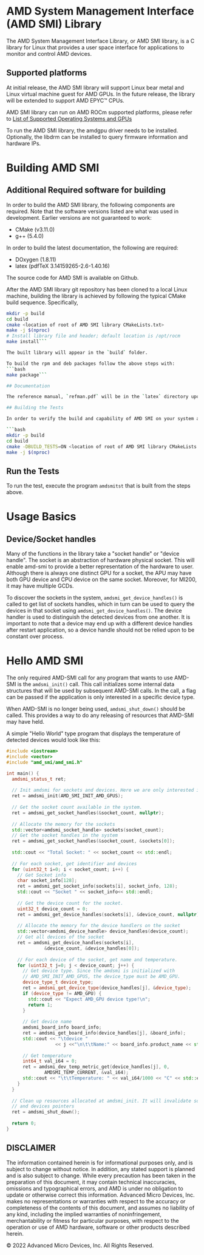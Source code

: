 

# AMD System Management Interface (AMD SMI) Library

The AMD System Management Interface Library, or AMD SMI library, is a C library for Linux that provides a user space interface for applications to monitor and control AMD devices.

## Supported platforms
At initial release, the AMD SMI library will support Linux bear metal and Linux virtual machine guest for AMD GPUs. In the future release, the library will be extended to support AMD EPYC™ CPUs.

AMD SMI library can run on AMD ROCm supported platforms, please refer to [List of Supported Operating Systems and GPUs](https://docs.amd.com/bundle/ROCm-Getting-Started-Guide-v5.3/page/Introduction_to_ROCm_Getting_Started_Guide_for_Linux.html)

To run the AMD SMI library, the amdgpu driver needs to be installed. Optionally, the libdrm can be
installed to query firmware information and hardware IPs.

# Building AMD SMI

## Additional Required software for building

In order to build the AMD SMI library, the following components are required. Note that the software versions listed are what was used in development. Earlier versions are not guaranteed to work:
* CMake (v3.11.0)
* g++ (5.4.0)

In order to build the latest documentation, the following are required:
* DOxygen (1.8.11)
* latex (pdfTeX 3.14159265-2.6-1.40.16)

The source code for AMD SMI is available on Github.

After the AMD SMI library git repository has been cloned to a local Linux machine, building the library is achieved by following the typical CMake build sequence. Specifically,
```bash
mkdir -p build
cd build
cmake <location of root of AMD SMI library CMakeLists.txt>
make -j $(nproc)
# Install library file and header; default location is /opt/rocm
make install```

The built library will appear in the `build` folder.

To build the rpm and deb packages follow the above steps with:
```bash
make package```

## Documentation

The reference manual, `refman.pdf` will be in the `latex` directory upon a successful build.

## Building the Tests

In order to verify the build and capability of AMD SMI on your system and to see an example of how AMD SMI can be used, you may build and run the tests that are available in the repo. To build the tests, follow these steps:

```bash
mkdir -p build
cd build
cmake -DBUILD_TESTS=ON <location of root of AMD SMI library CMakeLists.txt>
make -j $(nproc)
```

## Run the Tests

To run the test, execute the program `amdsmitst` that is built from the steps above.

# Usage Basics

## Device/Socket handles
Many of the functions in the library take a "socket handle" or "device handle". The socket is an abstraction of hardware physical socket. This will enable amd-smi to provide a better representation of the hardware to user. Although there is always one distinct GPU for a socket, the APU may have both
GPU device and CPU device on the same socket. Moreover, for MI200, it may have multiple GCDs.

To discover the sockets in the system, `amdsmi_get_device_handles()` is called to get list of sockets
handles, which in turn can be used to query the devices in that socket using `amdsmi_get_device_handles()`. The device handler is used to distinguish the detected devices from one another. It is important to note that a device may end up with a different device handles after restart application, so a device handle should not be relied upon to be constant over process.

# Hello AMD SMI
The only required AMD-SMI call for any program that wants to use AMD-SMI is the `amdsmi_init()` call. This call initializes some internal data structures that will be used by subsequent AMD-SMI calls. In the call, a flag can be passed if the application is only interested in a specific device type. 

When AMD-SMI is no longer being used, `amdsmi_shut_down()` should be called. This provides a way to do any releasing of resources that AMD-SMI may have held.

A simple "Hello World" type program that displays the temperature of detected devices would look like this:

```c++
#include <iostream>
#include <vector>
#include "amd_smi/amd_smi.h"

int main() {
  amdsmi_status_t ret;
 
  // Init amdsmi for sockets and devices. Here we are only interested in AMD_GPUS.
  ret = amdsmi_init(AMD_SMI_INIT_AMD_GPUS);
 
  // Get the socket count available in the system.
  ret = amdsmi_get_socket_handles(&socket_count, nullptr);
 
  // Allocate the memory for the sockets
  std::vector<amdsmi_socket_handle> sockets(socket_count);
  // Get the socket handles in the system
  ret = amdsmi_get_socket_handles(&socket_count, &sockets[0]);
     
  std::cout << "Total Socket: " << socket_count << std::endl;
 
  // For each socket, get identifier and devices
  for (uint32_t i=0; i < socket_count; i++) {
    // Get Socket info
    char socket_info[128];
    ret = amdsmi_get_socket_info(sockets[i], socket_info, 128);
    std::cout << "Socket " << socket_info<< std::endl;
 
    // Get the device count for the socket.
    uint32_t device_count = 0;
    ret = amdsmi_get_device_handles(sockets[i], &device_count, nullptr);
 
    // Allocate the memory for the device handlers on the socket
    std::vector<amdsmi_device_handle> device_handles(device_count);
    // Get all devices of the socket
    ret = amdsmi_get_device_handles(sockets[i],
              &device_count, &device_handles[0]);
      
    // For each device of the socket, get name and temperature.
    for (uint32_t j=0; j < device_count; j++) {
      // Get device type. Since the amdsmi is initialized with
      // AMD_SMI_INIT_AMD_GPUS, the device_type must be AMD_GPU.
      device_type_t device_type;
      ret = amdsmi_get_device_type(device_handles[j], &device_type);
      if (device_type != AMD_GPU) {
        std::cout << "Expect AMD_GPU device type!\n";
        return 1;
      }
 
      // Get device name
      amdsmi_board_info board_info;      
      ret = amdsmi_get_board_info(device_handles[j], &board_info);
      std::cout << "\tdevice "
                  << j <<"\n\t\tName:" << board_info.product_name << std::endl;
 
      // Get temperature
      int64_t val_i64 = 0;
      ret = amdsmi_dev_temp_metric_get(device_handles[j], 0,
              AMDSMI_TEMP_CURRENT, &val_i64);
      std::cout << "\t\tTemperature: " << val_i64/1000 << "C" << std::endl;
    }
  }
 
  // Clean up resources allocated at amdsmi_init. It will invalidate sockets
  // and devices pointers
  ret = amdsmi_shut_down();
 
  return 0;
}
```

## DISCLAIMER

The information contained herein is for informational purposes only, and is subject to change without notice. In addition, any stated support is planned and is also subject to change. While every precaution has been taken in the preparation of this document, it may contain technical inaccuracies, omissions and typographical errors, and AMD is under no obligation to update or otherwise correct this information. Advanced Micro Devices, Inc. makes no representations or warranties with respect to the accuracy or completeness of the contents of this document, and assumes no liability of any kind, including the implied warranties of noninfringement, merchantability or fitness for particular purposes, with respect to the operation or use of AMD hardware, software or other products described herein.

© 2022 Advanced Micro Devices, Inc. All Rights Reserved.
